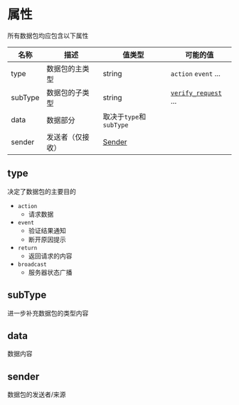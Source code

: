 # 属性

所有数据包均应包含以下属性

| 名称    | 描述             | 值类型                     | 可能的值                                     |
| ------- | ---------------- | -------------------------- | -------------------------------------------- |
| type    | 数据包的主类型   | string                     | `action` `event`   ...                       |
| subType | 数据包的子类型   | string                     | [`verify_request`](action/verifyRequest) ... |
| data    | 数据部分         | 取决于`type`和`subType`    |                                              |
| sender  | 发送者（仅接收） | [Sender](struct/Sender.md) |                                              |

## type

决定了数据包的主要目的

- `action`
  - 请求数据
- `event`
  - 验证结果通知
  - 断开原因提示
- `return`
  - 返回请求的内容
- `broadcast`
  - 服务器状态广播

## subType

进一步补充数据包的类型内容

## data

数据内容

## sender

数据包的发送者/来源
